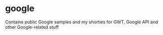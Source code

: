 google
======

Contains public Google samples and my shorties for GWT, Google API and other Google-related stuff
